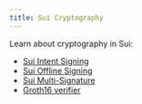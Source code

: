 ```yaml
---
title: Sui Cryptography
---
```


Learn about cryptography in Sui:
* [Sui Intent Signing](../cryptography/sui-intent-signing.md)
* [Sui Offline Signing](../cryptography/sui-offline-signing.md)
* [Sui Multi-Signature](../cryptography/sui-multisig.md)
* [Groth16 verifier](../cryptography/groth16.md)